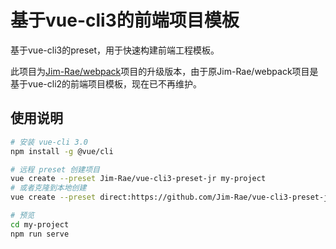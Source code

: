 # 基于vue-cli3的前端项目模板

基于vue-cli3的preset，用于快速构建前端工程模板。

此项目为[Jim-Rae/webpack](https://github.com/Jim-Rae/webpack)项目的升级版本，由于原Jim-Rae/webpack项目是基于vue-cli2的前端项目模板，现在已不再维护。

## 使用说明

```bash
# 安装 vue-cli 3.0
npm install -g @vue/cli

# 远程 preset 创建项目
vue create --preset Jim-Rae/vue-cli3-preset-jr my-project
# 或者克隆到本地创建
vue create --preset direct:https://github.com/Jim-Rae/vue-cli3-preset-jr.git my-project --clone

# 预览
cd my-project
npm run serve
